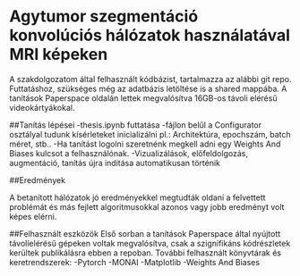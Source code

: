 # Agytumor szegmentáció konvolúciós hálózatok használatával MRI képeken 
A szakdolgozatom által felhasznált kódbázist, tartalmazza az alábbi git repo.
Futtatáshoz, szükséges még az adatbázis letöltése is a shared mappába.
A tanítások Paperspace oldalán lettek megvalósítva 16GB-os távoli elérésű videokártyákokal.

##Tanítás lépései
-thesis.ipynb futtatása
-fájlon belűl a Configurator osztályal tudunk kísérleteket inicializálni pl.: Architektúra, epochszám, batch méret, stb..
-Ha tanítást logolni szeretnénk megkell adni egy Weights And Biases kulcsot a felhasználónak.
-Vizualizálások, előfeldolgozás, augmentáció, tanítás újra inditása automatikusan történik

##Eredmények

A betanított hálózatok jó eredményekkel megtudták oldani a felvettett problémát és más fejlett algoritmusokkal
azonos vagy jobb eredményt volt képes elérni. 

##Felhasznált eszközök
Első sorban a tanítások Paperspace által nyújtott távolíelérésű gépeken voltak megvalósítva, csak a szignifikáns kódrészletek kerültek publikálásra ebben a repoban.
További felhasznált könyvtárak és keretrendszerek:
-Pytorch
-MONAI
-Matplotlib
-Weights And Biases
